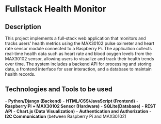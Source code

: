 <h1>Fullstack Health Monitor</h1> <h2>Description</h2> This project implements a full-stack web application that monitors and tracks users' health metrics using the MAX30102 pulse oximeter and heart rate sensor module connected to a Raspberry Pi. The application collects real-time health data such as heart rate and blood oxygen levels from the MAX30102 sensor, allowing users to visualize and track their health trends over time. The system includes a backend API for processing and storing data, a frontend interface for user interaction, and a database to maintain health records. <h2>Technologies and Tools to be used</h2>
- <b>Python/Django (Backend)</b>
- <b>HTML/CSS/JavaScript (Frontend)</b>
- <b>Raspberry Pi + MAX30102 Sensor (Hardware)</b>
- <b>SQLite(Database)</b>
- <b>REST API</b>
- <b>Chart.js (Data Visualization)</b>
- <b>Authentication and Authorization</b>
- <b>I2C Communication</b> (between Raspberry Pi and MAX30102)
